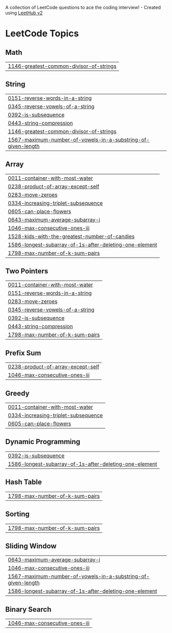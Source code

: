 A collection of LeetCode questions to ace the coding interview! - Created using [LeetHub v2](https://github.com/arunbhardwaj/LeetHub-2.0)
<!---LeetCode Topics Start-->
# LeetCode Topics
## Math
|  |
| ------- |
| [1146-greatest-common-divisor-of-strings](https://github.com/AbhikSalian/leet-grinds/tree/master/1146-greatest-common-divisor-of-strings) |
## String
|  |
| ------- |
| [0151-reverse-words-in-a-string](https://github.com/AbhikSalian/leet-grinds/tree/master/0151-reverse-words-in-a-string) |
| [0345-reverse-vowels-of-a-string](https://github.com/AbhikSalian/leet-grinds/tree/master/0345-reverse-vowels-of-a-string) |
| [0392-is-subsequence](https://github.com/AbhikSalian/leet-grinds/tree/master/0392-is-subsequence) |
| [0443-string-compression](https://github.com/AbhikSalian/leet-grinds/tree/master/0443-string-compression) |
| [1146-greatest-common-divisor-of-strings](https://github.com/AbhikSalian/leet-grinds/tree/master/1146-greatest-common-divisor-of-strings) |
| [1567-maximum-number-of-vowels-in-a-substring-of-given-length](https://github.com/AbhikSalian/leet-grinds/tree/master/1567-maximum-number-of-vowels-in-a-substring-of-given-length) |
## Array
|  |
| ------- |
| [0011-container-with-most-water](https://github.com/AbhikSalian/leet-grinds/tree/master/0011-container-with-most-water) |
| [0238-product-of-array-except-self](https://github.com/AbhikSalian/leet-grinds/tree/master/0238-product-of-array-except-self) |
| [0283-move-zeroes](https://github.com/AbhikSalian/leet-grinds/tree/master/0283-move-zeroes) |
| [0334-increasing-triplet-subsequence](https://github.com/AbhikSalian/leet-grinds/tree/master/0334-increasing-triplet-subsequence) |
| [0605-can-place-flowers](https://github.com/AbhikSalian/leet-grinds/tree/master/0605-can-place-flowers) |
| [0643-maximum-average-subarray-i](https://github.com/AbhikSalian/leet-grinds/tree/master/0643-maximum-average-subarray-i) |
| [1046-max-consecutive-ones-iii](https://github.com/AbhikSalian/leet-grinds/tree/master/1046-max-consecutive-ones-iii) |
| [1528-kids-with-the-greatest-number-of-candies](https://github.com/AbhikSalian/leet-grinds/tree/master/1528-kids-with-the-greatest-number-of-candies) |
| [1586-longest-subarray-of-1s-after-deleting-one-element](https://github.com/AbhikSalian/leet-grinds/tree/master/1586-longest-subarray-of-1s-after-deleting-one-element) |
| [1798-max-number-of-k-sum-pairs](https://github.com/AbhikSalian/leet-grinds/tree/master/1798-max-number-of-k-sum-pairs) |
## Two Pointers
|  |
| ------- |
| [0011-container-with-most-water](https://github.com/AbhikSalian/leet-grinds/tree/master/0011-container-with-most-water) |
| [0151-reverse-words-in-a-string](https://github.com/AbhikSalian/leet-grinds/tree/master/0151-reverse-words-in-a-string) |
| [0283-move-zeroes](https://github.com/AbhikSalian/leet-grinds/tree/master/0283-move-zeroes) |
| [0345-reverse-vowels-of-a-string](https://github.com/AbhikSalian/leet-grinds/tree/master/0345-reverse-vowels-of-a-string) |
| [0392-is-subsequence](https://github.com/AbhikSalian/leet-grinds/tree/master/0392-is-subsequence) |
| [0443-string-compression](https://github.com/AbhikSalian/leet-grinds/tree/master/0443-string-compression) |
| [1798-max-number-of-k-sum-pairs](https://github.com/AbhikSalian/leet-grinds/tree/master/1798-max-number-of-k-sum-pairs) |
## Prefix Sum
|  |
| ------- |
| [0238-product-of-array-except-self](https://github.com/AbhikSalian/leet-grinds/tree/master/0238-product-of-array-except-self) |
| [1046-max-consecutive-ones-iii](https://github.com/AbhikSalian/leet-grinds/tree/master/1046-max-consecutive-ones-iii) |
## Greedy
|  |
| ------- |
| [0011-container-with-most-water](https://github.com/AbhikSalian/leet-grinds/tree/master/0011-container-with-most-water) |
| [0334-increasing-triplet-subsequence](https://github.com/AbhikSalian/leet-grinds/tree/master/0334-increasing-triplet-subsequence) |
| [0605-can-place-flowers](https://github.com/AbhikSalian/leet-grinds/tree/master/0605-can-place-flowers) |
## Dynamic Programming
|  |
| ------- |
| [0392-is-subsequence](https://github.com/AbhikSalian/leet-grinds/tree/master/0392-is-subsequence) |
| [1586-longest-subarray-of-1s-after-deleting-one-element](https://github.com/AbhikSalian/leet-grinds/tree/master/1586-longest-subarray-of-1s-after-deleting-one-element) |
## Hash Table
|  |
| ------- |
| [1798-max-number-of-k-sum-pairs](https://github.com/AbhikSalian/leet-grinds/tree/master/1798-max-number-of-k-sum-pairs) |
## Sorting
|  |
| ------- |
| [1798-max-number-of-k-sum-pairs](https://github.com/AbhikSalian/leet-grinds/tree/master/1798-max-number-of-k-sum-pairs) |
## Sliding Window
|  |
| ------- |
| [0643-maximum-average-subarray-i](https://github.com/AbhikSalian/leet-grinds/tree/master/0643-maximum-average-subarray-i) |
| [1046-max-consecutive-ones-iii](https://github.com/AbhikSalian/leet-grinds/tree/master/1046-max-consecutive-ones-iii) |
| [1567-maximum-number-of-vowels-in-a-substring-of-given-length](https://github.com/AbhikSalian/leet-grinds/tree/master/1567-maximum-number-of-vowels-in-a-substring-of-given-length) |
| [1586-longest-subarray-of-1s-after-deleting-one-element](https://github.com/AbhikSalian/leet-grinds/tree/master/1586-longest-subarray-of-1s-after-deleting-one-element) |
## Binary Search
|  |
| ------- |
| [1046-max-consecutive-ones-iii](https://github.com/AbhikSalian/leet-grinds/tree/master/1046-max-consecutive-ones-iii) |
<!---LeetCode Topics End-->